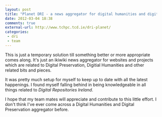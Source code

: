 ```yaml
---
layout: post
title: "Planet DRI - a news aggregator for digital humanities and digital preservation projects in Ireland"
date: 2012-03-04 18:38
comments: true
external-url: http://www.tchpc.tcd.ie/dri-planet/
categories: 
 - dri
 - team
---
```


This is just a temporary solution till something better or more
appropriate comes along. It's just an ikiwiki news aggregator for
websites and projects which are related to Digital Preservation,
Digitial Humanities and other related bits and pieces.

It was pretty much setup for myself to keep up to date with all the
latest happenings. I found myself falling behind in being
knowledgeable in all things related to _Digital Repositories Ireland_.

I hope that my team mates will appreciate and contribute to this
little effort. I don't think I've ever come across a Digital
Humanities and Digital Preservation aggregator before.